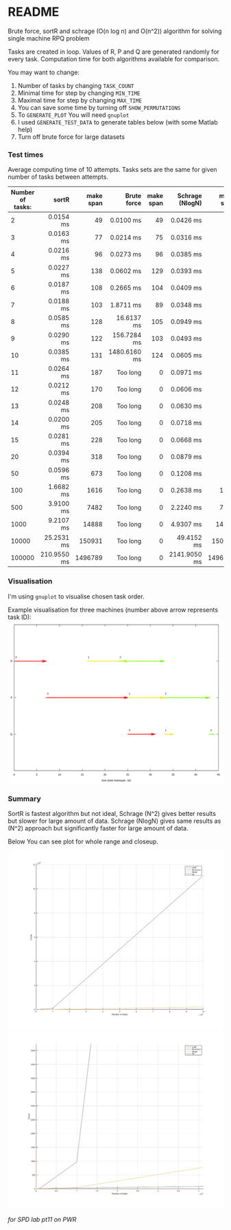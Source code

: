 # README
Brute force, sortR and schrage (O(n log n) and O(n^2)) algorithm for solving single machine RPQ problem

Tasks are created in loop. Values of R, P and Q are generated randomly for every task.
Computation time for both algorithms available for comparison.

You may want to change:
1. Number of tasks by changing `TASK_COUNT`
2. Minimal time for step by changing `MIN_TIME`
3. Maximal time for step by changing `MAX_TIME`
4. You can save some time by turning off `SHOW_PERMUTATIONS`
5. To `GENERATE_PLOT` You will need `gnuplot`
6. I used `GENERATE_TEST_DATA` to generate tables below (with some Matlab help)
7. Turn off brute force for large datasets

### Test times

Average computing time of 10 attempts. Tasks sets are the same for given number of tasks between attempts.

| Number of tasks: |sortR  | make span | Brute force | make span| Schrage (NlogN) | make span | Schrage (N^2) | make span |
| ------------- |-------------:| -----:| -----:| -----:| -----:| -----:| -----:| -----:|
|2|0.0154 ms|49|0.0100 ms|49|0.0426 ms|49|0.0217 ms|49|
|3|0.0163 ms|77|0.0214 ms|75|0.0316 ms|77|0.0216 ms|77|
|4|0.0216 ms|96|0.0273 ms|96|0.0385 ms|96|0.0186 ms|96|
|5|0.0227 ms|138|0.0602 ms|129|0.0393 ms|129|0.0271 ms|129|
|6|0.0187 ms|108|0.2665 ms|104|0.0409 ms|104|0.0242 ms|104|
|7|0.0188 ms|103|1.8711 ms|89|0.0348 ms|90|0.0224 ms|90|
|8|0.0585 ms|128|16.6137 ms|105|0.0949 ms|105|0.0522 ms|105|
|9|0.0290 ms|122|156.7284 ms|103|0.0493 ms|103|0.0290 ms|103|
|10|0.0385 ms|131|1480.6160 ms|124|0.0605 ms|125|0.0444 ms|125|
|11|0.0264 ms|187|Too long|0|0.0971 ms|170|0.0381 ms|170|
|12|0.0212 ms|170|Too long|0|0.0606 ms|156|0.0379 ms|156|
|13|0.0248 ms|208|Too long|0|0.0630 ms|193|0.0468 ms|193|
|14|0.0200 ms|205|Too long|0|0.0718 ms|205|0.0718 ms|205|
|15|0.0281 ms|228|Too long|0|0.0668 ms|222|0.0474 ms|222|
|20|0.0394 ms|318|Too long|0|0.0879 ms|311|0.3772 ms|311|
|50|0.0596 ms|673|Too long|0|0.1208 ms|657|0.1457 ms|657|
|100|1.6682 ms|1616|Too long|0|0.2638 ms|1589|1.1415 ms|1589|
|500|3.9100 ms|7482|Too long|0|2.2240 ms|7475|4.9365 ms|7475|
|1000|9.2107 ms|14888|Too long|0|4.9307 ms|14887|20.6674 ms|14887|
|10000|25.2531 ms|150931|Too long|0|49.4152 ms|150921|970.3883 ms|150921|
|100000|210.9550 ms|1496789|Too long|0|2141.9050 ms|1496768|110983.9000 ms|1496768|

### Visualisation
I'm using `gnuplot` to visualise chosen task order.

Example visualisation for three machines (number above arrow represents task ID):
![alt text](schrage.svg "RPQ tasks runtime visualisation")

### Summary
SortR is fastest algorithm but not ideal, Schrage (N^2) gives better results but slower for large amount of data.
Schrage (NlogN) gives same results as (N^2) approach but significantly faster for large amount of data.

Below You can see plot for whole range and closeup.

![alt text](whole_range.jpg "Whole range plot")
![alt text](closeup.jpg "Closeup plot")
 
*for SPD lab pt11 on PWR*